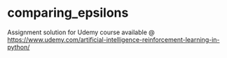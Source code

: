 # comparing_epsilons
Assignment solution for Udemy course available @ https://www.udemy.com/artificial-intelligence-reinforcement-learning-in-python/
